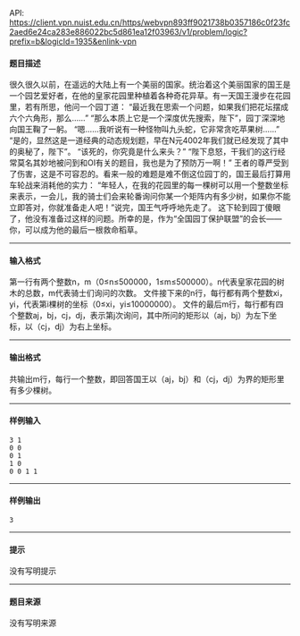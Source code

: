 API: https://client.vpn.nuist.edu.cn/https/webvpn893ff9021738b0357186c0f23fc2aed6e24ca283e886022bc5d861ea12f03963/v1/problem/logic?prefix=b&logicId=1935&enlink-vpn

#### 题目描述

很久很久以前，在遥远的大陆上有一个美丽的国家。统治着这个美丽国家的国王是一个园艺爱好者，在他的皇家花园里种植着各种奇花异草。有一天国王漫步在花园里，若有所思，他问一个园丁道： “最近我在思索一个问题，如果我们把花坛摆成六个六角形，那么……” “那么本质上它是一个深度优先搜索，陛下”，园丁深深地向国王鞠了一躬。 “嗯……我听说有一种怪物叫九头蛇，它非常贪吃苹果树……” “是的，显然这是一道经典的动态规划题，早在N元4002年我们就已经发现了其中的奥秘了，陛下”。 “该死的，你究竟是什么来头？” “陛下息怒，干我们的这行经常莫名其妙地被问到和OI有关的题目，我也是为了预防万一啊！” 王者的尊严受到了伤害，这是不可容忍的。看来一般的难题是难不倒这位园丁的，国王最后打算用车轮战来消耗他的实力： “年轻人，在我的花园里的每一棵树可以用一个整数坐标来表示，一会儿，我的骑士们会来轮番询问你某一个矩阵内有多少树，如果你不能立即答对，你就准备走人吧！”说完，国王气呼呼地先走了。 这下轮到园丁傻眼了，他没有准备过这样的问题。所幸的是，作为“全国园丁保护联盟”的会长——你，可以成为他的最后一根救命稻草。

---

#### 输入格式

第一行有两个整数n，m（0≤n≤500000，1≤m≤500000）。n代表皇家花园的树木的总数，m代表骑士们询问的次数。 文件接下来的n行，每行都有两个整数xi，yi，代表第i棵树的坐标（0≤xi，yi≤10000000）。 文件的最后m行，每行都有四个整数aj，bj，cj，dj，表示第j次询问，其中所问的矩形以（aj，bj）为左下坐标，以（cj，dj）为右上坐标。

---

#### 输出格式

共输出m行，每行一个整数，即回答国王以（aj，bj）和（cj，dj）为界的矩形里有多少棵树。

---

#### 样例输入
```
3 1
0 0 
0 1
1 0
0 0 1 1

```

---

#### 样例输出
```
3
```

---

#### 提示

没有写明提示

---

#### 题目来源

没有写明来源